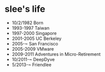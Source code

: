 slee's life
===============

- 10/2/1982 Born
- 1993-1997 Taiwan
- 1997-2000 Singapore
- 2001-2005 UC Berkeley
- 2005-~ San Francisco
- 2005-2009 VMware
- 2009-2011 Adventures in Micro-Retirement
- 10/2011-~ DeepDyve
- 5/2013-~ Friendlee
